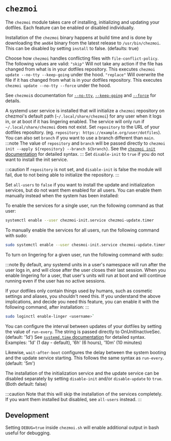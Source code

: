 # `chezmoi`

The `chezmoi` module takes care of installing, initializing and updating your dotfiles.
Each feature can be enabled or disabled individually.

Installation of the `chezmoi` binary happens at build time and is done by downloading the `amd64` binary from the latest release to `/usr/bin/chezmoi`.
This can be disabled by setting `install` to false. (defaults: true)

Choose how `chezmoi` handles conflicting files with `file-conflict-policy`.
The following values are valid:
`"skip"` Will not take any action if the file has changed from what is in your dotfiles repository.
This executes `chezmoi update --no-tty --keep-going` under the hood.
`"replace"` Will overwrite the file if it has changed from what is in your dotfiles repository.
This executes `chezmoi update --no-tty --force` under the hood.

See `chezmoi`s documentation for [`--no-tty`](https://www.chezmoi.io/reference/command-line-flags/global/#-no-tty), [`--keep-going`](https://www.chezmoi.io/reference/command-line-flags/global/#-k-keep-going) and [`--force`](https://www.chezmoi.io/reference/command-line-flags/global/#-force) for details.

A systemd user service is installed that will initialize a `chezmoi` repository on chezmoi's default path (`~/.local/share/chezmoi`) for any user when it logs in, or at boot if it has lingering enabled.
The service will only run if `~/.local/share/chezmoi` does not exist.
Set `repository` to the URL of your dotfiles repository. (eg. `repository: https://example.org/user/dotfiles`). You can also set `branch` if you want to use a branch different than `main`.
:::note
The value of `repository` and `branch` will be passed directly to `chezmoi init --apply ${repository} --branch ${branch}`.
See the [`chezmoi init` documentation](https://www.chezmoi.io/reference/commands/init/) for detailed syntax.
:::
Set `disable-init` to `true` if you do not want to install the init service.

:::caution
If `repository` is not set, and `disable-init` is false the module will fail, due to not being able to initialize the repository.
:::

Set `all-users` to `false` if you want to install the update and initialization services, but do not want them enabled for all users.
You can enable them manually instead when the system has been installed:

To enable the services for a single user, run the following command as that user:

```bash
systemctl enable --user chezmoi-init.service chezmoi-update.timer
```

To manually enable the services for all users, run the following command with sudo:

```bash
sudo systemctl enable --user chesmoi-init.service chezmoi-update.timer
```

To turn on lingering for a given user, run the following command with sudo:

:::note
By default, any systemd units in a user's namespace will run after the user logs in, and will close after the user closes their last session.
When you enable lingering for a user, that user's units will run at boot and will continue running even if the user has no active sessions.

If your dotfiles only contain things used by humans, such as cosmetic settings and aliases, you shouldn't need this.
If you understand the above implications, and decide you need this feature, you can enable it with the following command, after installation:
:::

```bash
sudo loginctl enable-linger <username>`
```

You can configure the interval between updates of your dotfiles by setting the value of `run-every`.
The string is passed directly to OnUnitInactiveSec. (default: '1d')
See [`systemd.time` documentation](https://www.freedesktop.org/software/systemd/man/latest/systemd.time.html) for detailed syntax.
Examples: '1d' (1 day - default), '6h' (6 hours), '10m' (10 minutes)

Likewise, `wait-after-boot` configures the delay between the system booting and the update service starting.
This follows the same syntax as `run-every`. (default: '5m')

The installation of the initialization service and the update service can be disabled separately by setting `disable-init` and/or `disable-update` to `true`. (Both default: false)

:::caution
Note that this will skip the installation of the services completely. If you want them installed but disabled, see `all-users` instead.
:::

## Development

Setting `DEBUG=true` inside `chezmoi.sh` will enable additional output in bash useful for debugging.
